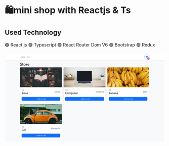 # 🛍️mini shop with Reactjs & Ts

## Used Technology 

🟢 React js
🟢 Typescript
🟢 React Router Dom V6
🟢 Bootstrap
🟢 Redux


![mini shop website,mahdi nazari portfolio](https://github.com/mhdi-nzari/mini-shop-portfolio/blob/main/mini-shop-portfolio.png?raw=true)
